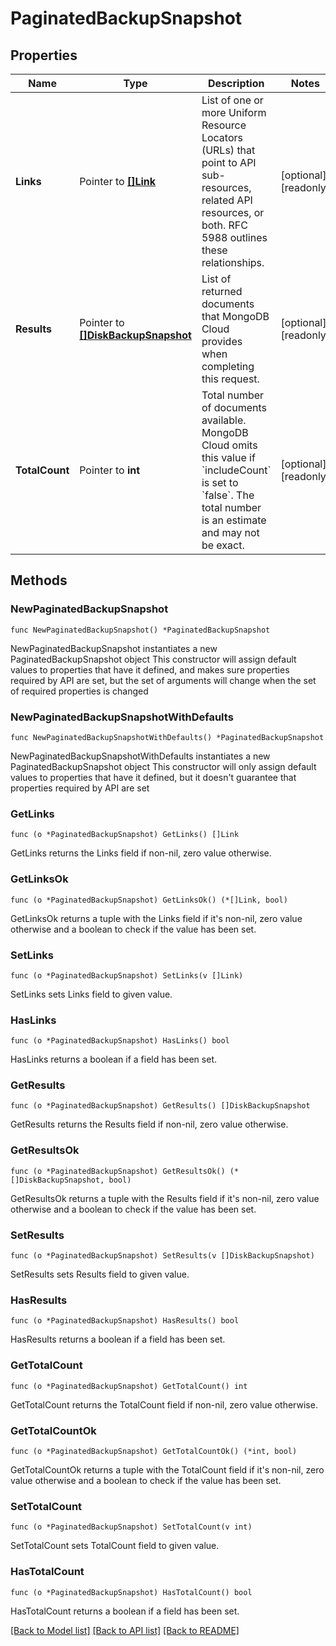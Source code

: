 # PaginatedBackupSnapshot

## Properties

Name | Type | Description | Notes
------------ | ------------- | ------------- | -------------
**Links** | Pointer to [**[]Link**](Link.md) | List of one or more Uniform Resource Locators (URLs) that point to API sub-resources, related API resources, or both. RFC 5988 outlines these relationships. | [optional] [readonly] 
**Results** | Pointer to [**[]DiskBackupSnapshot**](DiskBackupSnapshot.md) | List of returned documents that MongoDB Cloud provides when completing this request. | [optional] [readonly] 
**TotalCount** | Pointer to **int** | Total number of documents available. MongoDB Cloud omits this value if &#x60;includeCount&#x60; is set to &#x60;false&#x60;. The total number is an estimate and may not be exact. | [optional] [readonly] 

## Methods

### NewPaginatedBackupSnapshot

`func NewPaginatedBackupSnapshot() *PaginatedBackupSnapshot`

NewPaginatedBackupSnapshot instantiates a new PaginatedBackupSnapshot object
This constructor will assign default values to properties that have it defined,
and makes sure properties required by API are set, but the set of arguments
will change when the set of required properties is changed

### NewPaginatedBackupSnapshotWithDefaults

`func NewPaginatedBackupSnapshotWithDefaults() *PaginatedBackupSnapshot`

NewPaginatedBackupSnapshotWithDefaults instantiates a new PaginatedBackupSnapshot object
This constructor will only assign default values to properties that have it defined,
but it doesn't guarantee that properties required by API are set

### GetLinks

`func (o *PaginatedBackupSnapshot) GetLinks() []Link`

GetLinks returns the Links field if non-nil, zero value otherwise.

### GetLinksOk

`func (o *PaginatedBackupSnapshot) GetLinksOk() (*[]Link, bool)`

GetLinksOk returns a tuple with the Links field if it's non-nil, zero value otherwise
and a boolean to check if the value has been set.

### SetLinks

`func (o *PaginatedBackupSnapshot) SetLinks(v []Link)`

SetLinks sets Links field to given value.

### HasLinks

`func (o *PaginatedBackupSnapshot) HasLinks() bool`

HasLinks returns a boolean if a field has been set.
### GetResults

`func (o *PaginatedBackupSnapshot) GetResults() []DiskBackupSnapshot`

GetResults returns the Results field if non-nil, zero value otherwise.

### GetResultsOk

`func (o *PaginatedBackupSnapshot) GetResultsOk() (*[]DiskBackupSnapshot, bool)`

GetResultsOk returns a tuple with the Results field if it's non-nil, zero value otherwise
and a boolean to check if the value has been set.

### SetResults

`func (o *PaginatedBackupSnapshot) SetResults(v []DiskBackupSnapshot)`

SetResults sets Results field to given value.

### HasResults

`func (o *PaginatedBackupSnapshot) HasResults() bool`

HasResults returns a boolean if a field has been set.
### GetTotalCount

`func (o *PaginatedBackupSnapshot) GetTotalCount() int`

GetTotalCount returns the TotalCount field if non-nil, zero value otherwise.

### GetTotalCountOk

`func (o *PaginatedBackupSnapshot) GetTotalCountOk() (*int, bool)`

GetTotalCountOk returns a tuple with the TotalCount field if it's non-nil, zero value otherwise
and a boolean to check if the value has been set.

### SetTotalCount

`func (o *PaginatedBackupSnapshot) SetTotalCount(v int)`

SetTotalCount sets TotalCount field to given value.

### HasTotalCount

`func (o *PaginatedBackupSnapshot) HasTotalCount() bool`

HasTotalCount returns a boolean if a field has been set.

[[Back to Model list]](../README.md#documentation-for-models) [[Back to API list]](../README.md#documentation-for-api-endpoints) [[Back to README]](../README.md)


